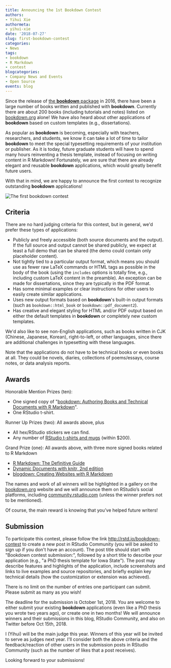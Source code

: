 ```yaml
---
title: Announcing the 1st Bookdown Contest
authors:
- Yihui Xie
authormeta: 
- yihui-xie
date: '2018-07-27'
slug: first-bookdown-contest
categories:
- News
tags:
- bookdown
- R Markdown
- contest
blogcategories:
- Company News and Events
- Open Source
events: blog
---
```



Since the release of [the **bookdown** package](https://github.com/rstudio/bookdown) in 2016, there have been a large number of books written and published with **bookdown**. Currently there are about 200 books (including tutorials and notes) listed on [bookdown.org](https://bookdown.org) alone! We have also heard about other applications of **bookdown** based on custom templates (e.g., dissertations).

As popular as **bookdown** is becoming, especially with teachers, researchers, and students, we know it can take a lot of time to tailor **bookdown** to meet the special typesetting requirements of your institution or publisher. As it is today, future graduate students will have to spend many hours reinventing a thesis template, instead of focusing on writing content in R Markdown! Fortunately, we are sure that there are already elegant and reusable **bookdown** applications, which would greatly benefit future users.

With that in mind, we are happy to announce the first contest to recognize outstanding **bookdown** applications!

![The first bookdown contest](https://user-images.githubusercontent.com/163582/43284090-651365f8-90e0-11e8-8092-a9b10775fda0.png)

## Criteria

There are no hard judging criteria for this contest, but in general, we'd prefer these types of applications:

- Publicly and freely accessible (both source documents and the output). If the full source and output cannot be shared publicly, we expect at least a full demo that can be shared (the demo could contain only placeholder content).
- Not tightly tied to a particular output format, which means you should use as fewer raw LaTeX commands or HTML tags as possible in the body of the book (using the `includes` options is totally fine, e.g., including custom LaTeX content in the preamble). An exception can be made for dissertations, since they are typically in the PDF format.
- Has some minimal examples or clear instructions for other users to easily create similar applications.
- Uses new output formats based on **bookdown**'s built-in output formats (such as `bookdown::html_book` or `bookdown::pdf_document2`).
- Has creative and elegant styling for HTML and/or PDF output based on either the default templates in **bookdown** or completely new custom templates.

We'd also like to see non-English applications, such as books written in CJK (Chinese, Japanese, Korean), right-to-left, or other languages, since there are additional challenges in typesetting with these languages.

Note that the applications do not have to be technical books or even books at all. They could be novels, diaries, collections of poems/essays, course notes, or data analysis reports.

## Awards

Honorable Mention Prizes (ten):

- One signed copy of "[bookdown: Authoring Books and Technical Documents with R Markdown](https://www.crcpress.com/product/isbn/9781138700109)".
- One RStudio t-shirt.

Runner Up Prizes (two): All awards above, plus

- All hex/RStudio stickers we can find.
- Any number of [RStudio t-shirts and mugs](https://www.rstudio.com/about/gear/) (within $200).

Grand Prize (one): All awards above, with three more signed books related to R Markdown

- [R Markdown: The Definitive Guide](https://www.crcpress.com/p/book/9781138359338)
- [Dynamic Documents with knitr, 2nd edition](https://www.crcpress.com/p/book/9781498716963)
- [blogdown: Creating Websites with R Markdown](https://www.crcpress.com/p/book/9780815363729)

The names and work of all winners will be highlighted in a gallery on the [bookdown.org](https://bookdown.org) website and we will announce them on RStudio’s social platforms, including [community.rstudio.com](https://community.rstudio.com) (unless the winner prefers not to be mentioned).

Of course, the main reward is knowing that you’ve helped future writers!

## Submission

To participate this contest, please follow the link http://rstd.io/bookdown-contest to create a new post in RStudio Community (you will be asked to sign up if you don't have an account). The post title should start with "Bookdown contest submission:", followed by a short title to describe your application (e.g., "a PhD thesis template for Iowa State"). The post may describe features and highlights of the application, include screenshots and links to live examples and source repositories, and briefly explain key technical details (how the customization or extension was achieved). 

There is no limit on the number of entries one participant can submit. Please submit as many as you wish!

The deadline for the submission is October 1st, 2018. You are welcome to either submit your existing **bookdown** applications (even like a PhD thesis you wrote two years ago), or create one in two months! We will announce winners and their submissions in this blog, RStudio Community, and also on Twitter before Oct 15th, 2018.

I (Yihui) will be the main judge this year. Winners of this year will be invited to serve as judges next year. I'll consider both the above criteria and the feedback/reaction of other users in the submission posts in RStudio Community (such as the number of likes that a post receives).

Looking forward to your submissions!

